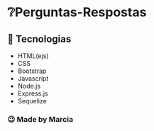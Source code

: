 # ❔Perguntas-Respostas

## 🚀 Tecnologias
- HTML(ejs)
- CSS
- Bootstrap
- Javascript
- Node.js
- Express.js
- Sequelize

### 😉 Made by Marcia